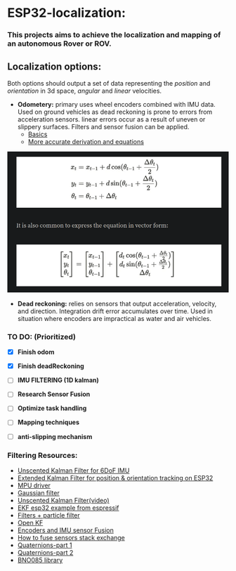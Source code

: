 # ESP32-localization:
### This projects aims to achieve the localization and mapping of an autonomous Rover or ROV.

## Localization options: 
Both options should output a set of data representing the _position_ and _orientation_ 
in 3d space, _angular_ and _linear_ velocities.
    
- **Odometery:** 
     primary uses wheel encoders combined with IMU data. Used on ground vehicles as dead reckoning is prone to errors from acceleration sensors.
linear errors occur as a result of uneven or slippery surfaces. Filters and sensor fusion can be applied. 
  - [Basics](https://www.youtube.com/watch?v=LrsTBWf6Wsc&t=498s)
  - [More accurate derivation and equations](https://medium.com/@nahmed3536/wheel-odometry-model-for-differential-drive-robotics-91b85a012299)
  
![img.png](img.png)




- **Dead reckoning:** relies on sensors that output acceleration, velocity, and direction. Integration drift error accumulates over time. Used in situation where encoders 
are impractical as water and air vehicles.


### TO DO: (Prioritized)
- [x]  __Finish odom__ 
- [x] __Finish deadReckoning__
- [ ] __IMU FILTERING (1D kalman)__
- [ ] __Research Sensor Fusion__
- [ ] __Optimize task handling__
- [ ] __Mapping techniques__
- [ ] __anti-slipping mechanism__



### Filtering Resources:
- [Unscented Kalman Filter for 6DoF IMU](https://github.com/JChunX/ukf)
- [Extended Kalman Filter for position & orientation tracking on ESP32 ](https://github.com/JChunX/imu-kalman)
- [MPU driver](https://github.com/natanaeljr/esp32-MPU-driver)
- [Gaussian filter](https://www.youtube.com/watch?v=oPgfa6G2AxE)
- [Unscented Kalman Filter(video)](https://www.youtube.com/watch?v=c_6WDC66aVk)
- [EKF esp32 example from espressif](https://docs.espressif.com/projects/esp-dsp/en/latest/esp32/esp-dsp-examples.html)
- [Filters + particle filter](https://github.com/baggepinnen/LowLevelParticleFilters.jl)
- [Open KF](https://github.com/Al-khwarizmi-780/OpenKF)
- [Encoders and IMU sensor Fusion](https://medium.com/hackernoon/ghost-iv-sensor-fusion-encoders-imu-c099dd40a7b)
- [How to fuse sensors stack exchange](https://robotics.stackexchange.com/questions/22115/how-to-actually-fuse-sensor-using-extended-kalman-filter)
- [Quaternions-part 1](https://www.youtube.com/watch?v=d4EgbgTm0Bg)
- [Quaternions-part 2]()
- [BNO085 library](https://github.com/sparkfun/SparkFun_BNO080_Arduino_Library?tab=readme-ov-file)
